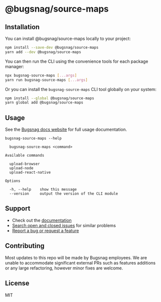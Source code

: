 # @bugsnag/source-maps

## Installation

You can install @bugsnag/source-maps locally to your project:

```sh
npm install --save-dev @bugsnag/source-maps
yarn add --dev @bugsnag/source-maps
```

You can then run the CLI using the convenience tools for each package manager:

```sh
npx bugsnag-source-maps [...args]
yarn run bugsnag-source-maps [...args]
```

Or you can install the `bugsnag-source-maps` CLI tool globally on your system:

```sh
npm install --global @bugsnag/source-maps
yarn global add @bugsnag/source-maps
```

## Usage

See the [Bugsnag docs website](https://docs.bugsnag.com/build-integrations/js/#uploading-source-maps) for full usage documentation.

```
bugsnag-source-maps --help

  bugsnag-source-maps <command>

Available commands

  upload-browser
  upload-node
  upload-react-native

Options

  -h, --help    show this message
  --version     output the version of the CLI module
```

## Support

* Check out the [documentation](https://docs.bugsnag.com/build-integrations/js/#uploading-source-maps)
* [Search open and closed issues](https://github.com/bugsnag/bugsnag-source-maps/issues?q=+) for similar problems
* [Report a bug or request a feature](https://github.com/bugsnag/bugsnag-source-maps/issues/new)

## Contributing

Most updates to this repo will be made by Bugsnag employees. We are unable to accommodate significant external PRs such as features additions or any large refactoring, however minor fixes are welcome.

## License

MIT
